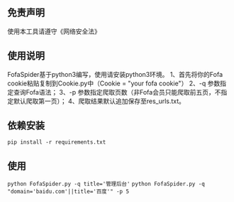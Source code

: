 ## 免责声明
使用本工具请遵守《网络安全法》

## 使用说明
  FofaSpider基于python3编写，使用请安装python3环境。
1、首先将你的Fofa cookie粘贴复制到Cookie.py中（Cookie = "your fofa cookie"）
2、-q 参数指定查询Fofa语法；
3、-p 参数指定爬取页数（非Fofa会员只能爬取前五页，不指定默认爬取第一页）；
4、爬取结果默认追加保存至res_urls.txt。

## 依赖安装
`pip install -r requirements.txt`

## 使用
`python FofaSpider.py -q title='管理后台'`
`python FofaSpider.py -q "domain='baidu.com'||title='百度'" -p 5`
